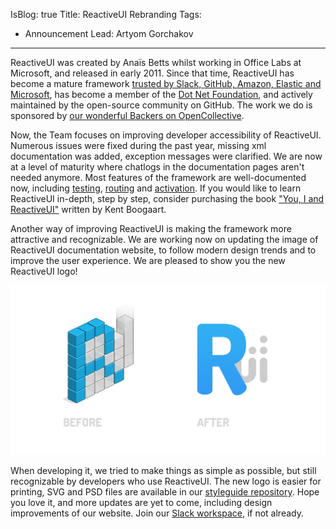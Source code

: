 IsBlog: true
Title: ReactiveUI Rebranding
Tags: 
  - Announcement
Lead: Artyom Gorchakov
---

ReactiveUI was created by Anaïs Betts whilst working in Office Labs at Microsoft, and released in early 2011. Since that time, ReactiveUI has become a mature framework [trusted by Slack, GitHub, Amazon, Elastic and Microsoft](https://github.com/reactiveui/ReactiveUI/issues/979#issuecomment-196735701), has become a member of the [Dot Net Foundation](https://www.dotnetfoundation.org/), and actively maintained by the open-source community on GitHub. The work we do is sponsored by [our wonderful Backers on OpenCollective](https://opencollective.com/reactiveui).

Now, the Team focuses on improving developer accessibility of ReactiveUI. Numerous issues were fixed during the past year, missing xml documentation was added, exception messages were clarified. We are now at a level of maturity where chatlogs in the documentation pages aren't needed anymore. Most features of the framework are well-documented now, including [testing](https://reactiveui.net/docs/handbook/testing/), [routing](https://reactiveui.net/docs/handbook/routing/) and [activation](https://reactiveui.net/docs/handbook/when-activated/). If you would like to learn ReactiveUI in-depth, step by step, consider purchasing the book ["You, I and ReactiveUI"](https://kent-boogaart.com/you-i-and-reactiveui/) written by Kent Boogaart.

Another way of improving ReactiveUI is making the framework more attractive and recognizable. We are working now on updating the image of ReactiveUI documentation website, to follow modern design trends and to improve the user experience. We are pleased to show you the new ReactiveUI logo!

<img src="before-after.png" alt="before after"/>

When developing it, we tried to make things as simple as possible, but still recognizable by developers who use ReactiveUI. The new logo is easier for printing, SVG and PSD files are available in our [styleguide repository](https://github.com/reactiveui/styleguide/). Hope you love it, and more updates are yet to come, including design improvements of our website. Join our [Slack workspace](https://reactiveui.net/slack), if not already.
